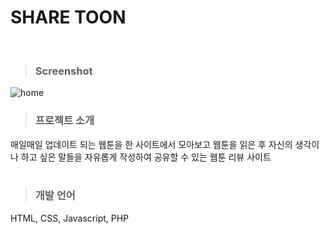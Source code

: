 # SHARE TOON
<BR>

> ### Screenshot
![home](https://user-images.githubusercontent.com/25261296/56472527-8162fc80-649a-11e9-8829-486c5234fb85.png)

> ### 프로젝트 소개
매일매일 업데이트 되는 웹툰을 한 사이트에서 모아보고 웹툰을 읽은 후 자신의 생각이나 하고 싶은 말들을 자유롭게 작성하여 공유할 수 있는 웹툰 리뷰 사이트
<BR><BR>

> ### 개발 언어
HTML, CSS, Javascript, PHP
<BR><BR>
